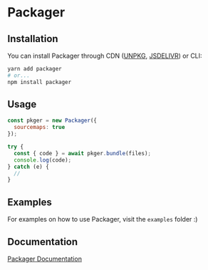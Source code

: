 # Packager

## Installation

You can install Packager through CDN ([UNPKG](https://unpkg.com/packager), [JSDELIVR](https://cdn.jsdelivr.net/npm/packager)) or CLI:

```bash
yarn add packager
# or...
npm install packager
```

## Usage

```js
const pkger = new Packager({
  sourcemaps: true
});

try {
  const { code } = await pkger.bundle(files);
  console.log(code);
} catch (e) {
  //
}
```

## Examples

For examples on how to use Packager, visit the `examples` folder :)

## Documentation

[Packager Documentation](https://packager.baryla.dev)
